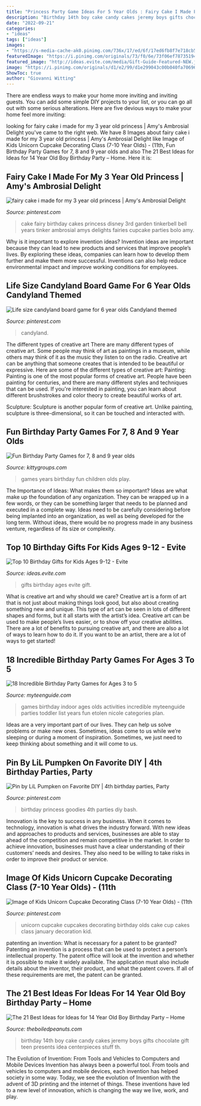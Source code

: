 ```yaml
---
title: "Princess Party Game Ideas For 5 Year Olds : Fairy Cake I Made For My 3 Year Old Princess"
description: "Birthday 14th boy cake candy cakes jeremy boys gifts chocolate gift teen presents idea centerpieces stuff th"
date: "2022-09-21"
categories:
- "ideas"
tags: ["ideas"]
images:
- "https://s-media-cache-ak0.pinimg.com/736x/17/ed/6f/17ed6fb8f7e718cb5d4e740eaa99a88d.jpg"
featuredImage: "https://i.pinimg.com/originals/73/f0/6e/73f06ef78735194544fed7c8fb418155.jpg"
featured_image: "http://ideas.evite.com/media/Gift-Guide-Featured-NEW.jpg"
image: "https://i.pinimg.com/originals/d1/e2/99/d1e299043c00b040fa706967287a938d.jpg"
ShowToc: true
author: "Giovanni Witting"
---
```



There are endless ways to make your home more inviting and inviting guests. You can add some simple DIY projects to your list, or you can go all out with some serious alterations. Here are five devious ways to make your home feel more inviting: 

	

		
looking for fairy cake i made for my 3 year old princess | Amy&#039;s Ambrosial Delight you've came to the right web. We have 8 Images about fairy cake i made for my 3 year old princess | Amy&#039;s Ambrosial Delight like Image of Kids Unicorn Cupcake Decorating Class (7-10 Year Olds) - (11th, Fun Birthday Party Games for 7, 8 and 9 year olds and also The 21 Best Ideas for Ideas for 14 Year Old Boy Birthday Party – Home. Here it is:
		
    
## Fairy Cake I Made For My 3 Year Old Princess | Amy&#039;s Ambrosial Delight

<img loading=lazy src="https://s-media-cache-ak0.pinimg.com/736x/17/ed/6f/17ed6fb8f7e718cb5d4e740eaa99a88d.jpg" onerror="this.onerror=null;this.src='https://tse1.mm.bing.net/th?id=OIP.-BtMLqjl61GX7F44mFwLNAHaJ4&amp;pid=15.1';" alt="fairy cake i made for my 3 year old princess | Amy&#039;s Ambrosial Delight">

_Source: pinterest.com_

>cake fairy birthday cakes princess disney 3rd garden tinkerbell bell years tinker ambrosial amys delights fairies cupcake parties bolo amy. 

	

Why is it important to explore invention ideas?
Invention ideas are important because they can lead to new products and services that improve people’s lives. By exploring these ideas, companies can learn how to develop them further and make them more successful. Inventions can also help reduce environmental impact and improve working conditions for employees.

    
## Life Size Candyland Board Game For 6 Year Olds Candyland Themed

<img loading=lazy src="https://i.pinimg.com/originals/73/f0/6e/73f06ef78735194544fed7c8fb418155.jpg" onerror="this.onerror=null;this.src='https://tse2.mm.bing.net/th?id=OIP.mgz3gG0J0KBH_27BayLDbQHaHa&amp;pid=15.1';" alt="Life size candyland board game for 6 year olds Candyland themed">

_Source: pinterest.com_

>candyland. 

	

The different types of creative art
There are many different types of creative art. Some people may think of art as paintings in a museum, while others may think of it as the music they listen to on the radio. Creative art can be anything that someone creates that is intended to be beautiful or expressive. Here are some of the different types of creative art:
Painting: Painting is one of the most popular forms of creative art. People have been painting for centuries, and there are many different styles and techniques that can be used. If you're interested in painting, you can learn about different brushstrokes and color theory to create beautiful works of art.

Sculpture: Sculpture is another popular form of creative art. Unlike painting, sculpture is three-dimensional, so it can be touched and interacted with.

    
## Fun Birthday Party Games For 7, 8 And 9 Year Olds

<img loading=lazy src="http://kittygroups.com/wp-content/uploads/2016/06/birthday-party-games-for-7-8-and-9-years-old-children.jpg" onerror="this.onerror=null;this.src='https://tse4.mm.bing.net/th?id=OIP.vktHPIHIoWwzR_Tig4rBqQHaGf&amp;pid=15.1';" alt="Fun Birthday Party Games for 7, 8 and 9 year olds">

_Source: kittygroups.com_

>games years birthday fun children olds play. 

	

The Importance of Ideas: What makes them so important?
Ideas are what make up the foundation of any organization. They can be wrapped up in a few words, or they can be something larger that needs to be planned and executed in a complete way. Ideas need to be carefully considering before being implanted into an organization, as well as being developed for the long term. Without ideas, there would be no progress made in any business venture, regardless of its size or complexity.

    
## Top 10 Birthday Gifts For Kids Ages 9-12 - Evite

<img loading=lazy src="http://ideas.evite.com/media/Gift-Guide-Featured-NEW.jpg" onerror="this.onerror=null;this.src='https://tse2.mm.bing.net/th?id=OIP.PNi8bGK7elUur12VIbdEKAHaDe&amp;pid=15.1';" alt="Top 10 Birthday Gifts for Kids Ages 9-12 - Evite">

_Source: ideas.evite.com_

>gifts birthday ages evite gift. 

	

What is creative art and why should we care?
Creative art is a form of art that is not just about making things look good, but also about creating something new and unique. This type of art can be seen in lots of different shapes and forms, but it all starts with the artist’s idea. Creative art can be used to make people’s lives easier, or to show off your creative abilities. There are a lot of benefits to pursuing creative art, and there are also a lot of ways to learn how to do it. If you want to be an artist, there are a lot of ways to get started!

    
## 18 Incredible Birthday Party Games For Ages 3 To 5

<img loading=lazy src="https://www.myteenguide.com/wp-content/uploads/2015/02/birthday-party-games-for-ages-3-to-5.jpg" onerror="this.onerror=null;this.src='https://tse1.mm.bing.net/th?id=OIP.FB-lqURJYWoecz6o7-y87wHaNC&amp;pid=15.1';" alt="18 Incredible Birthday Party Games for Ages 3 to 5">

_Source: myteenguide.com_

>games birthday indoor ages olds activities incredible myteenguide parties toddler list years fun etolen nicole categories plan. 

	

Ideas are a very important part of our lives. They can help us solve problems or make new ones. Sometimes, ideas come to us while we’re sleeping or during a moment of inspiration. Sometimes, we just need to keep thinking about something and it will come to us.

    
## Pin By LiL Pumpken On Favorite DIY | 4th Birthday Parties, Party

<img loading=lazy src="https://i.pinimg.com/originals/d1/e2/99/d1e299043c00b040fa706967287a938d.jpg" onerror="this.onerror=null;this.src='https://tse1.mm.bing.net/th?id=OIP.2dHfAeqmKx2JjTgk4xbKrwHaJ4&amp;pid=15.1';" alt="Pin by LiL Pumpken on Favorite DIY | 4th birthday parties, Party">

_Source: pinterest.com_

>birthday princess goodies 4th parties diy bash. 

	

Innovation is the key to success in any business. When it comes to technology, innovation is what drives the industry forward. With new ideas and approaches to products and services, businesses are able to stay ahead of the competition and remain competitive in the market. In order to achieve innovation, businesses must have a clear understanding of their customers’ needs and desires. They also need to be willing to take risks in order to improve their product or service.

    
## Image Of Kids Unicorn Cupcake Decorating Class (7-10 Year Olds) - (11th

<img loading=lazy src="https://i.pinimg.com/originals/93/22/35/93223579fb77f9c6ebc1ed816a67560a.jpg" onerror="this.onerror=null;this.src='https://tse3.mm.bing.net/th?id=OIP.kvGlfwqw-r1awMBBzZgvyAHaJ4&amp;pid=15.1';" alt="Image of Kids Unicorn Cupcake Decorating Class (7-10 Year Olds) - (11th">

_Source: pinterest.com_

>unicorn cupcake cupcakes decorating birthday olds cake cup cakes class january decoration kid. 

	

patenting an invention: What is necessary for a patent to be granted?
Patenting an invention is a process that can be used to protect a person’s intellectual property. The patent office will look at the invention and whether it is possible to make it widely available. The application must also include details about the inventor, their product, and what the patent covers. If all of these requirements are met, the patent can be granted.

    
## The 21 Best Ideas For Ideas For 14 Year Old Boy Birthday Party – Home

<img loading=lazy src="https://theboiledpeanuts.com/wp-content/uploads/2020/10/ideas-for-14-year-old-boy-birthday-party-fresh-jeremy-s-14th-birthday-candy-cake-of-ideas-for-14-year-old-boy-birthday-party.jpg" onerror="this.onerror=null;this.src='https://tse4.mm.bing.net/th?id=OIP.SDBgsDq761Mp08Lryr6ZcAHaLL&amp;pid=15.1';" alt="The 21 Best Ideas for Ideas for 14 Year Old Boy Birthday Party – Home">

_Source: theboiledpeanuts.com_

>birthday 14th boy cake candy cakes jeremy boys gifts chocolate gift teen presents idea centerpieces stuff th. 

	

The Evolution of Invention: From Tools and Vehicles to Computers and Mobile Devices
Invention has always been a powerful tool. From tools and vehicles to computers and mobile devices, each invention has helped society in some way. Today, we see the evolution of Invention with the advent of 3D printing and the internet of things. These inventions have led to a new level of innovation, which is changing the way we live, work, and play.

